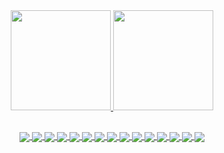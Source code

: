 <div align="center">
  <a href="https://github.com/AntonioAgnolin">
  <img height="160em" src="https://github-readme-stats.vercel.app/api?username=AntonioAgnolin&show_icons=true&theme=ambient_gradient&include_all_commits=true&count_private=true"/>
  <img height="160em" src="https://github-readme-stats.vercel.app/api/top-langs/?username=AntonioAgnolin&layout=compact&langs_count=7&theme=ambient_gradient"/>
</div>

##

<div align='center'"> 
  <img align="center" src="https://img.shields.io/badge/C-00599C?style=for-the-badge&logo=c&logoColor=white">
  <img align="center" src="https://img.shields.io/badge/Java-ED8B00?style=for-the-badge&logo=openjdk&logoColor=white">
  <img align="center" src="https://img.shields.io/badge/Python-3776AB.svg?style=for-the-badge&logo=Python&logoColor=white">
  <img align="center" src="https://img.shields.io/badge/MySQL-005C84?style=for-the-badge&logo=mysql&logoColor=white">
  <img align="center" src="https://img.shields.io/badge/MongoDB-4EA94B?style=for-the-badge&logo=mongodb&logoColor=white">
  <img align="center" src="https://img.shields.io/badge/postgres-%23316192.svg?style=for-the-badge&logo=postgresql&logoColor=white">
  <img align="center" src="https://img.shields.io/badge/HTML5-E34F26?style=for-the-badge&logo=html5&logoColor=white">
  <img align="center" src="https://img.shields.io/badge/CSS3-1572B6?style=for-the-badge&logo=css3&logoColor=white">
  <img align="center" src="https://img.shields.io/badge/JavaScript-323330?style=for-the-badge&logo=javascript&logoColor=F7DF1E">
  <img align="center" src="https://img.shields.io/badge/typescript-%23007ACC.svg?style=for-the-badge&logo=typescript&logoColor=white">
  <img align="center" src="https://img.shields.io/badge/Node.js-43853D?style=for-the-badge&logo=node.js&logoColor=white">
  <img align="center" src="https://img.shields.io/badge/Expressjs-000000?style=for-the-badge&logo=express&logoColor=white">
  <img align="center" src="https://img.shields.io/badge/nestjs-E0234E?style=for-the-badge&logo=nestjs&logoColor=white">
  <img align="center" src="https://img.shields.io/badge/React_Native-20232A?style=for-the-badge&logo=react&logoColor=61DAFB">
  <img align="center" src="https://img.shields.io/badge/Docker-2CA5E0?style=for-the-badge&logo=docker&logoColor=white">
  
</div>
